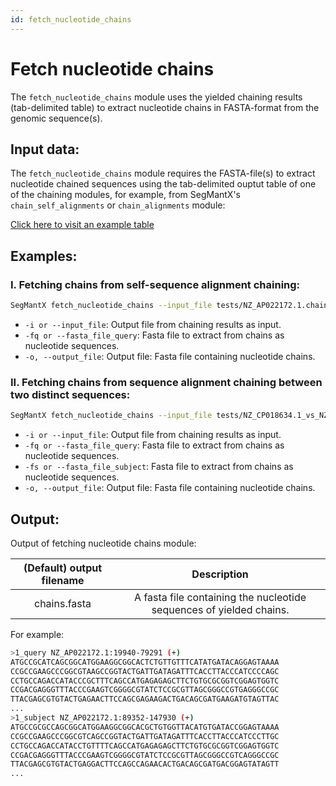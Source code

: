 ```yaml
---
id: fetch_nucleotide_chains
---
```


# Fetch nucleotide chains

The `fetch_nucleotide_chains` module uses the yielded chaining results (tab-delimited table) to extract nucleotide chains in FASTA-format from the genomic sequence(s). 

## Input data:
The `fetch_nucleotide_chains` module requires the FASTA-file(s) to extract nucleotide chained sequences using the tab-delimited ouptut table of one of the chaining modules, for example, from SegMantX's `chain_self_alignments` or `chain_alignments` module:

[Click here to visit an example table](https://github.com/DMH-biodatasci/SegMantX/blob/main/docs/tbl/NZ_AP022172.1.chains.tsv)

## Examples:
### I. Fetching chains from self-sequence alignment chaining:
```bash
SegMantX fetch_nucleotide_chains --input_file tests/NZ_AP022172.1.chains.tsv --fasta_file_query tests/NZ_AP022172.1.fasta --output_file tests/NZ_AP022172.1.chains.fasta
```
- `-i or --input_file`: Output file from chaining results as input.
- `-fq or --fasta_file_query`: Fasta file to extract from chains as nucleotide sequences.
- `-o, --output_file`: Output file: Fasta file containing nucleotide chains.

### II. Fetching chains from sequence alignment chaining between two distinct sequences:
```bash
SegMantX fetch_nucleotide_chains --input_file tests/NZ_CP018634.1_vs_NZ_CP022004.1.chains.tsv --fasta_file_query tests/NZ_CP018634.1.fasta  --fasta_file_subject tests/NZ_CP022004.1.fasta --output_file tests/NZ_CP018634.1_vs_NZ_CP022004.1.chains.fasta
```
- `-i or --input_file`: Output file from chaining results as input.
- `-fq or --fasta_file_query`: Fasta file to extract from chains as nucleotide sequences.
- `-fs or --fasta_file_subject`: Fasta file to extract from chains as nucleotide sequences.
- `-o, --output_file`: Output file: Fasta file containing nucleotide chains.

## Output:

Output of fetching nucleotide chains module:

| (Default) output filename | Description |
|:----------:|:-----------:|
| chains.fasta | A fasta file containing the nucleotide sequences of yielded chains. | 



For example:
```bash
>1_query NZ_AP022172.1:19940-79291 (+)
ATGCCGCATCAGCGGCATGGAAGGCGGCACTCTGTTGTTTCATATGATACAGGAGTAAAA
CCGCCGAAGCCCGGCGTAAGCCGGTACTGATTGATAGATTTCACCTTACCCATCCCCAGC
CCTGCCAGACCATACCCGCTTTCAGCCATGAGAGAGCTTCTGTGCGCGGTCGGAGTGGTC
CCGACGAGGGTTTACCCGAAGTCGGGGCGTATCTCCGCGTTAGCGGGCCGTGAGGGCCGC
TTACGAGCGTGTACTGAGAACTTCCAGCGAGAAGACTGACAGCGATGAAGATGTAGTTAC
...
>1_subject NZ_AP022172.1:89352-147930 (+)
ATGCCGCGCCAGCGGCATGGAAGGCGGCACGCTGTGGTTACATGTGATACCGGAGTAAAA
CCGCCGAAGCCCGGCGTCAGCCGGTACTGATTGATAGATTTCACCTTACCCATCCCTTGC
CCTGCCAGACCATACCTGTTTTCAGCCATGAGAGAGCTTCTGTGCGCGGTCGGAGTGGTC
CCGACGAGGGTTTACCCGAAGTCGGGGCGTATCTCCGCGTTAGCGGGCCGTCAGGGCCGC
TTACGAGCGTGTACTGAGGACTTCCAGCCAGAACACTGACAGCGATGACGGAGTATAGTT
...
```